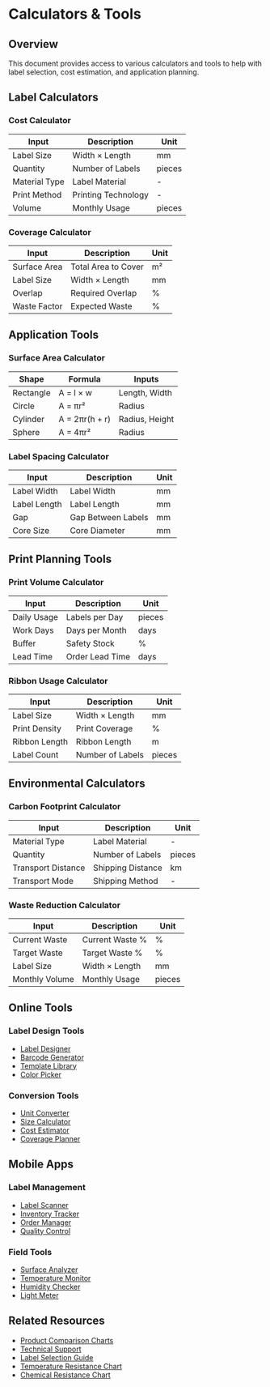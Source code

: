# Calculators & Tools

## Overview
This document provides access to various calculators and tools to help with label selection, cost estimation, and application planning.

## Label Calculators

### Cost Calculator
| Input | Description | Unit |
|-------|-------------|------|
| Label Size | Width × Length | mm |
| Quantity | Number of Labels | pieces |
| Material Type | Label Material | - |
| Print Method | Printing Technology | - |
| Volume | Monthly Usage | pieces |

### Coverage Calculator
| Input | Description | Unit |
|-------|-------------|------|
| Surface Area | Total Area to Cover | m² |
| Label Size | Width × Length | mm |
| Overlap | Required Overlap | % |
| Waste Factor | Expected Waste | % |

## Application Tools

### Surface Area Calculator
| Shape | Formula | Inputs |
|-------|---------|--------|
| Rectangle | A = l × w | Length, Width |
| Circle | A = πr² | Radius |
| Cylinder | A = 2πr(h + r) | Radius, Height |
| Sphere | A = 4πr² | Radius |

### Label Spacing Calculator
| Input | Description | Unit |
|-------|-------------|------|
| Label Width | Label Width | mm |
| Label Length | Label Length | mm |
| Gap | Gap Between Labels | mm |
| Core Size | Core Diameter | mm |

## Print Planning Tools

### Print Volume Calculator
| Input | Description | Unit |
|-------|-------------|------|
| Daily Usage | Labels per Day | pieces |
| Work Days | Days per Month | days |
| Buffer | Safety Stock | % |
| Lead Time | Order Lead Time | days |

### Ribbon Usage Calculator
| Input | Description | Unit |
|-------|-------------|------|
| Label Size | Width × Length | mm |
| Print Density | Print Coverage | % |
| Ribbon Length | Ribbon Length | m |
| Label Count | Number of Labels | pieces |

## Environmental Calculators

### Carbon Footprint Calculator
| Input | Description | Unit |
|-------|-------------|------|
| Material Type | Label Material | - |
| Quantity | Number of Labels | pieces |
| Transport Distance | Shipping Distance | km |
| Transport Mode | Shipping Method | - |

### Waste Reduction Calculator
| Input | Description | Unit |
|-------|-------------|------|
| Current Waste | Current Waste % | % |
| Target Waste | Target Waste % | % |
| Label Size | Width × Length | mm |
| Monthly Volume | Monthly Usage | pieces |

## Online Tools

### Label Design Tools
- [Label Designer](./tools/label-designer.html)
- [Barcode Generator](./tools/barcode-generator.html)
- [Template Library](./tools/template-library.html)
- [Color Picker](./tools/color-picker.html)

### Conversion Tools
- [Unit Converter](./tools/unit-converter.html)
- [Size Calculator](./tools/size-calculator.html)
- [Cost Estimator](./tools/cost-estimator.html)
- [Coverage Planner](./tools/coverage-planner.html)

## Mobile Apps

### Label Management
- [Label Scanner](./apps/label-scanner.html)
- [Inventory Tracker](./apps/inventory-tracker.html)
- [Order Manager](./apps/order-manager.html)
- [Quality Control](./apps/quality-control.html)

### Field Tools
- [Surface Analyzer](./apps/surface-analyzer.html)
- [Temperature Monitor](./apps/temperature-monitor.html)
- [Humidity Checker](./apps/humidity-checker.html)
- [Light Meter](./apps/light-meter.html)

## Related Resources
- [Product Comparison Charts](./product-comparison-charts.md)
- [Technical Support](./technical-support.md)
- [Label Selection Guide](../Guides/label-selection-guide.md)
- [Temperature Resistance Chart](./temperature-resistance-chart.md)
- [Chemical Resistance Chart](./chemical-resistance-chart.md) 